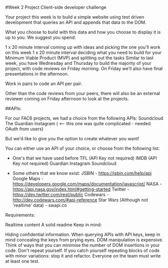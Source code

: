 #Week 2 Project
Client-side developer challenge

Your project this week is to build a simple website using test driven development that queries an API and appends that data to the DOM.

What you choose to build with this data and how you choose to display it is up to you.
We suggest you spend:

1 x 20 minute interval coming up with ideas and picking the one you'll work on this week
1 x 20 minute interval deciding what you need to build for your Minimum Viable Product (MVP) and splitting out the tasks
Similar to last week, you have Wednesday and Thursday to build the majority of your project, with code reviews on Friday morning. On Friday we'll also have final presentations in the afternoon.

Work in pairs to code an API per pair.

Other than the code reviews from your peers, there will also be an external reviewer coming on Friday afternoon to look at the projects.

##APIs:

For our FAC6 projects, we had a choice from the following APIs:
Soundcloud
The Guardian
Instagram ( <-- this one was quite complicated - needed OAuth from users)

But we'd like to give you the option to create whatever you want!

You can either use an API of your choice, or choose from the following list:

+ One's that we have used before
TFL (API Key not required)
IMDB (API Key not required)
Guardian
Instagram
Soundcloud

+ Some others that we know exist:
JSBIN - https://jsbin.com/help/api
Google Maps - https://developers.google.com/maps/documentation/javascript/
NASA - https://api.nasa.gov/index.html#getting-started
Twitter - https://dev.twitter.com/rest/public
Codewars - http://dev.codewars.com/#api-reference
Star Wars (Although not 'realtime' data) - swapi.co

Requirements:

Realtime content
A solid readme
Keep in mind:

Hiding confidential information. When querying APIs with API keys, keep in mind concealing the keys from prying eyes.
DOM manipulation is expensive. Think of ways that you can minimise the number of DOM insertions in your code.
Don't repeat yourself. If you catch yourself repeating blocks of code with minor variations: stop it and refactor.
Everyone on the team must write at least one test.
